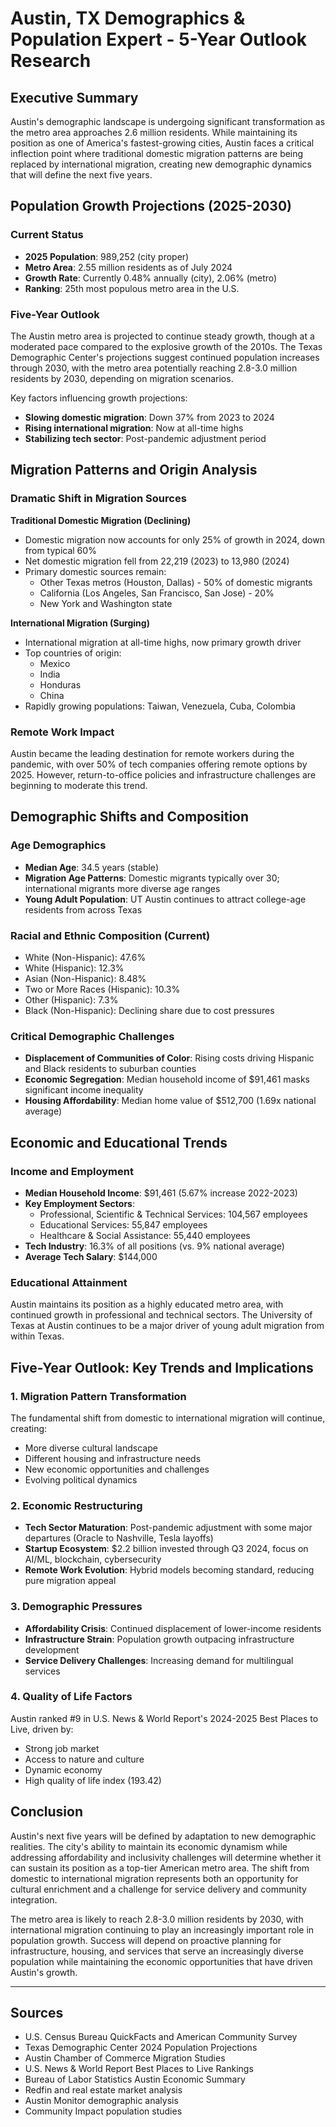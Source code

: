 # Austin, TX Demographics & Population Expert - 5-Year Outlook Research

## Executive Summary

Austin's demographic landscape is undergoing significant transformation as the metro area approaches 2.6 million residents. While maintaining its position as one of America's fastest-growing cities, Austin faces a critical inflection point where traditional domestic migration patterns are being replaced by international migration, creating new demographic dynamics that will define the next five years.

## Population Growth Projections (2025-2030)

### Current Status
- **2025 Population**: 989,252 (city proper)
- **Metro Area**: 2.55 million residents as of July 2024
- **Growth Rate**: Currently 0.48% annually (city), 2.06% (metro)
- **Ranking**: 25th most populous metro area in the U.S.

### Five-Year Outlook
The Austin metro area is projected to continue steady growth, though at a moderated pace compared to the explosive growth of the 2010s. The Texas Demographic Center's projections suggest continued population increases through 2030, with the metro area potentially reaching 2.8-3.0 million residents by 2030, depending on migration scenarios.

Key factors influencing growth projections:
- **Slowing domestic migration**: Down 37% from 2023 to 2024
- **Rising international migration**: Now at all-time highs
- **Stabilizing tech sector**: Post-pandemic adjustment period

## Migration Patterns and Origin Analysis

### Dramatic Shift in Migration Sources

**Traditional Domestic Migration (Declining)**
- Domestic migration now accounts for only 25% of growth in 2024, down from typical 60%
- Net domestic migration fell from 22,219 (2023) to 13,980 (2024)
- Primary domestic sources remain:
  - Other Texas metros (Houston, Dallas) - 50% of domestic migrants
  - California (Los Angeles, San Francisco, San Jose) - 20%
  - New York and Washington state

**International Migration (Surging)**
- International migration at all-time highs, now primary growth driver
- Top countries of origin:
  - Mexico
  - India
  - Honduras
  - China
- Rapidly growing populations: Taiwan, Venezuela, Cuba, Colombia

### Remote Work Impact
Austin became the leading destination for remote workers during the pandemic, with over 50% of tech companies offering remote options by 2025. However, return-to-office policies and infrastructure challenges are beginning to moderate this trend.

## Demographic Shifts and Composition

### Age Demographics
- **Median Age**: 34.5 years (stable)
- **Migration Age Patterns**: Domestic migrants typically over 30; international migrants more diverse age ranges
- **Young Adult Population**: UT Austin continues to attract college-age residents from across Texas

### Racial and Ethnic Composition (Current)
- White (Non-Hispanic): 47.6%
- White (Hispanic): 12.3%
- Asian (Non-Hispanic): 8.48%
- Two or More Races (Hispanic): 10.3%
- Other (Hispanic): 7.3%
- Black (Non-Hispanic): Declining share due to cost pressures

### Critical Demographic Challenges
- **Displacement of Communities of Color**: Rising costs driving Hispanic and Black residents to suburban counties
- **Economic Segregation**: Median household income of $91,461 masks significant income inequality
- **Housing Affordability**: Median home value of $512,700 (1.69x national average)

## Economic and Educational Trends

### Income and Employment
- **Median Household Income**: $91,461 (5.67% increase 2022-2023)
- **Key Employment Sectors**:
  - Professional, Scientific & Technical Services: 104,567 employees
  - Educational Services: 55,847 employees
  - Healthcare & Social Assistance: 55,440 employees
- **Tech Industry**: 16.3% of all positions (vs. 9% national average)
- **Average Tech Salary**: $144,000

### Educational Attainment
Austin maintains its position as a highly educated metro area, with continued growth in professional and technical sectors. The University of Texas at Austin continues to be a major driver of young adult migration from within Texas.

## Five-Year Outlook: Key Trends and Implications

### 1. Migration Pattern Transformation
The fundamental shift from domestic to international migration will continue, creating:
- More diverse cultural landscape
- Different housing and infrastructure needs
- New economic opportunities and challenges
- Evolving political dynamics

### 2. Economic Restructuring
- **Tech Sector Maturation**: Post-pandemic adjustment with some major departures (Oracle to Nashville, Tesla layoffs)
- **Startup Ecosystem**: $2.2 billion invested through Q3 2024, focus on AI/ML, blockchain, cybersecurity
- **Remote Work Evolution**: Hybrid models becoming standard, reducing pure migration appeal

### 3. Demographic Pressures
- **Affordability Crisis**: Continued displacement of lower-income residents
- **Infrastructure Strain**: Population growth outpacing infrastructure development
- **Service Delivery Challenges**: Increasing demand for multilingual services

### 4. Quality of Life Factors
Austin ranked #9 in U.S. News & World Report's 2024-2025 Best Places to Live, driven by:
- Strong job market
- Access to nature and culture
- Dynamic economy
- High quality of life index (193.42)

## Conclusion

Austin's next five years will be defined by adaptation to new demographic realities. The city's ability to maintain its economic dynamism while addressing affordability and inclusivity challenges will determine whether it can sustain its position as a top-tier American metro area. The shift from domestic to international migration represents both an opportunity for cultural enrichment and a challenge for service delivery and community integration.

The metro area is likely to reach 2.8-3.0 million residents by 2030, with international migration continuing to play an increasingly important role in population growth. Success will depend on proactive planning for infrastructure, housing, and services that serve an increasingly diverse population while maintaining the economic opportunities that have driven Austin's growth.

---

## Sources
- U.S. Census Bureau QuickFacts and American Community Survey
- Texas Demographic Center 2024 Population Projections
- Austin Chamber of Commerce Migration Studies
- U.S. News & World Report Best Places to Live Rankings
- Bureau of Labor Statistics Austin Economic Summary
- Redfin and real estate market analysis
- Austin Monitor demographic analysis
- Community Impact population studies
